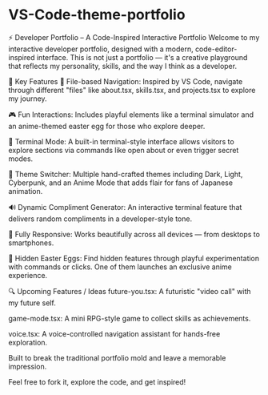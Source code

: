# VS-Code-theme-portfolio
⚡ Developer Portfolio – A Code-Inspired Interactive Portfolio
Welcome to my interactive developer portfolio, designed with a modern, code-editor-inspired interface. This is not just a portfolio — it's a creative playground that reflects my personality, skills, and the way I think as a developer.

🧠 Key Features
📂 File-based Navigation: Inspired by VS Code, navigate through different "files" like about.tsx, skills.tsx, and projects.tsx to explore my journey.

🎮 Fun Interactions: Includes playful elements like a terminal simulator and an anime-themed easter egg for those who explore deeper.

🧪 Terminal Mode: A built-in terminal-style interface allows visitors to explore sections via commands like open about or even trigger secret modes.

🎨 Theme Switcher: Multiple hand-crafted themes including Dark, Light, Cyberpunk, and an Anime Mode that adds flair for fans of Japanese animation.

🔊 Dynamic Compliment Generator: An interactive terminal feature that delivers random compliments in a developer-style tone.

📱 Fully Responsive: Works beautifully across all devices — from desktops to smartphones.

🧩 Hidden Easter Eggs: Find hidden features through playful experimentation with commands or clicks. One of them launches an exclusive anime experience.

🔍 Upcoming Features / Ideas
future-you.tsx: A futuristic "video call" with my future self.

game-mode.tsx: A mini RPG-style game to collect skills as achievements.

voice.tsx: A voice-controlled navigation assistant for hands-free exploration.

Built to break the traditional portfolio mold and leave a memorable impression.

Feel free to fork it, explore the code, and get inspired!
